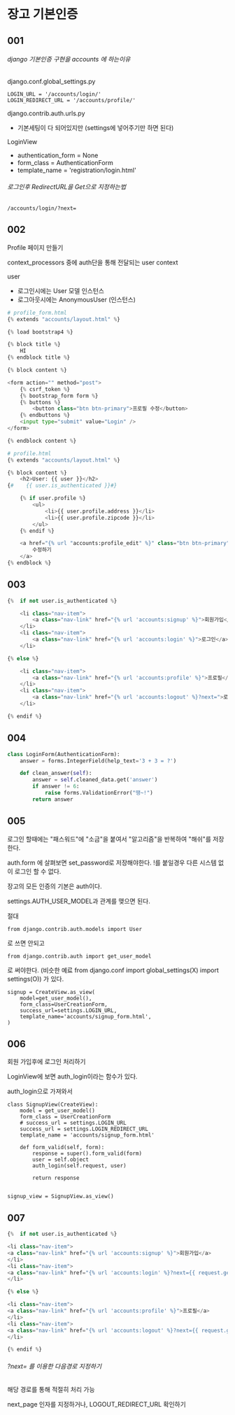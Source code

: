 # 장고 기본인증

## 001

###### django 기본인증 구현을 accounts 에 하는이유

django.conf.global_settings.py

```
LOGIN_URL = '/accounts/login/'
LOGIN_REDIRECT_URL = '/accounts/profile/'
```

django.contrib.auth.urls.py

* 기본세팅이 다 되어있지만 (settings에 넣어주기만 하면 된다)

LoginView

* authentication_form = None
* form_class = AuthenticationForm
*  template_name = 'registration/login.html'

###### 로그인후 RedirectURL을 Get으로 지정하는법

```
/accounts/login/?next=
```

## 002

Profile 페이지 만들기

context_processors 중에 auth단을 통해 전달되는 user context

user

* 로그인시에는 User 모델 인스턴스
* 로그아웃시에는 AnonymousUser (인스턴스)

```python
# profile_form.html
{% extends "accounts/layout.html" %}

{% load bootstrap4 %}

{% block title %}
    HI
{% endblock title %}

{% block content %}

<form action="" method="post">
    {% csrf_token %}
    {% bootstrap_form form %}
    {% buttons %}
        <button class="btn btn-primary">프로필 수정</button>
    {% endbuttons %}
    <input type="submit" value="Login" />
</form>

{% endblock content %}

```



```python
# profile.html
{% extends "accounts/layout.html" %}

{% block content %}
    <h2>User: {{ user }}</h2>
{#    {{ user.is_authenticated }}#}

    {% if user.profile %}
        <ul>
            <li>{{ user.profile.address }}</li>
            <li>{{ user.profile.zipcode }}</li>
        </ul>
    {% endif %}

    <a href="{% url "accounts:profile_edit" %}" class="btn btn-primary">
        수정하기
    </a>
{% endblock %}

```

## 003

```python
{%  if not user.is_authenticated %}

    <li class="nav-item">
    	<a class="nav-link" href="{% url 'accounts:signup' %}">회원가입</a>
    </li>
    <li class="nav-item">
    	<a class="nav-link" href="{% url 'accounts:login' %}">로그인</a>
    </li>

{% else %}

    <li class="nav-item">
    	<a class="nav-link" href="{% url 'accounts:profile' %}">프로필</a>
    </li>
    <li class="nav-item">
    	<a class="nav-link" href="{% url 'accounts:logout' %}?next=">로그아웃</a>
    </li>

{% endif %}

```

## 004

```python
class LoginForm(AuthenticationForm):
    answer = forms.IntegerField(help_text='3 + 3 = ?')

    def clean_answer(self):
        answer = self.cleaned_data.get('answer')
        if answer != 6:
            raise forms.ValidationError("땡~!")
        return answer

```

## 005

로그인 할때에는 "패스워드"에 "소금"을 붙여서 "알고리즘"을 반복하여 "해쉬"를 저장한다.

auth.form 에 살펴보면 set_password로 저장해야한다. !를 붙일경우 다른 시스템 없이 로그인 할 수 없다.

장고의 모든 인증의 기본은 auth이다.

settings.AUTH_USER_MODEL과  관계를 맺으면 된다.

절대 

```
from django.contrib.auth.models import User
```

로 쓰면 안되고

```
from django.contrib.auth import get_user_model
```

로 써야한다. (비슷한 예료 from django.conf import global_settings(X) import settings(O)) 가 있다.



```
signup = CreateView.as_view(
    model=get_user_model(),
    form_class=UserCreationForm,
    success_url=settings.LOGIN_URL,
    template_name='accounts/signup_form.html',
)

```

## 006

회원 가입후에 로그인 처리하기

LoginView에 보면 auth_login이라는 함수가 있다.

auth_login으로 가져와서



```
class SignupView(CreateView):
    model = get_user_model()
    form_class = UserCreationForm
    # success_url = settings.LOGIN_URL
    success_url = settings.LOGIN_REDIRECT_URL
    template_name = 'accounts/signup_form.html'

    def form_valid(self, form):
        response = super().form_valid(form)
        user = self.object
        auth_login(self.request, user)

        return response


signup_view = SignupView.as_view()

```



## 007

```python
{%  if not user.is_authenticated %}

<li class="nav-item">
<a class="nav-link" href="{% url 'accounts:signup' %}">회원가입</a>
</li>
<li class="nav-item">
<a class="nav-link" href="{% url 'accounts:login' %}?next={{ request.get_full_path }}">로그인</a>
</li>

{% else %}

<li class="nav-item">
<a class="nav-link" href="{% url 'accounts:profile' %}">프로필</a>
</li>
<li class="nav-item">
<a class="nav-link" href="{% url 'accounts:logout' %}?next={{ request.get_full_path }}">로그아웃</a>
</li>

{% endif %}
```



###### ?next= 를 이용한 다음경로 지정하기

해당 경로를 통해 적절히 처리 가능

next_page 인자를 지정하거나, LOGOUT_REDIRECT_URL 확인하기